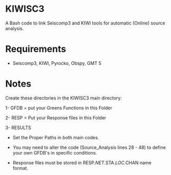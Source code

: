 # KIWISC3
A Bash code to link Seiscomp3 and KIWI tools for automatic (Online) source analysis.

# Requirements

- Seiscomp3, KIWI, Pyrocko, Obspy, GMT 5 

# Notes

Create these directories in the KIWISC3 main directory:

1- GFDB = put your Greens Functions in this Folder

2- RESP = Put your Response files in this Folder

3- RESULTS

- Set the Proper Paths in both main codes.

- You may need to alter the code (Source_Analysis lines 28 - 48) to define your own GFDB's in specific conditions.

- Response files must be stored in RESP.$NET.$STA.$LOC.$CHAN name format.
